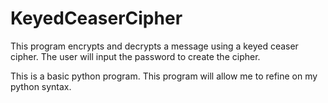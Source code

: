 # KeyedCeaserCipher
This program encrypts and decrypts a message using a keyed ceaser cipher. The user will input the password to create the cipher. 

This is a basic python program. This program will allow me to refine on my python syntax.
